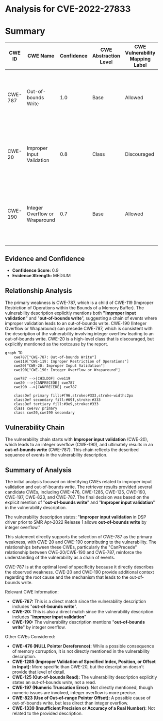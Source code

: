 # Analysis for CVE-2022-27833

# Summary
| CWE ID | CWE Name | Confidence | CWE Abstraction Level | CWE Vulnerability Mapping Label | CWE-Vulnerability Mapping Notes |
|---|---|---|---|---|---|
| CWE-787 | Out-of-bounds Write | 1.0 | Base | Allowed | Primary CWE. The vulnerability description explicitly mentions "**out-of-bounds write**". |
| CWE-20 | Improper Input Validation | 0.8 | Class | Discouraged | Secondary CWE. The vulnerability description explicitly mentions "**Improper input validation**". |
| CWE-190 | Integer Overflow or Wraparound | 0.7 | Base | Allowed | Secondary CWE. The vulnerability description mentions "**out-of-bounds write**" by integer overflow. |

## Evidence and Confidence

*   **Confidence Score:** 0.9
*   **Evidence Strength:** MEDIUM

## Relationship Analysis
The primary weakness is CWE-787, which is a child of CWE-119 (Improper Restriction of Operations within the Bounds of a Memory Buffer). The vulnerability description explicitly mentions both **"Improper input validation"** and "**out-of-bounds write**", suggesting a chain of events where improper validation leads to an out-of-bounds write. CWE-190 (Integer Overflow or Wraparound) can precede CWE-787, which is consistent with the description of the vulnerability involving integer overflow leading to an out-of-bounds write. CWE-20 is a high-level class that is discouraged, but explicitly mentioned as the rootcause by the report.

```mermaid
graph TD
    cwe787["CWE-787: Out-of-bounds Write"]
    cwe119["CWE-119: Improper Restriction of Operations"]
    cwe20["CWE-20: Improper Input Validation"]
    cwe190["CWE-190: Integer Overflow or Wraparound"]
    
    cwe787 -->|CHILDOF| cwe119
    cwe20 -->|CANPRECEDE| cwe787
    cwe190 -->|CANPRECEDE| cwe787

    classDef primary fill:#f96,stroke:#333,stroke-width:2px
    classDef secondary fill:#69f,stroke:#333
    classDef tertiary fill:#9e9,stroke:#333
    class cwe787 primary
    class cwe20,cwe190 secondary
```

## Vulnerability Chain
The vulnerability chain starts with **Improper input validation** (CWE-20), which leads to an integer overflow (CWE-190), and ultimately results in an **out-of-bounds write** (CWE-787). This chain reflects the described sequence of events in the vulnerability description.

## Summary of Analysis
The initial analysis focused on identifying CWEs related to improper input validation and out-of-bounds write. The retriever results provided several candidate CWEs, including CWE-476, CWE-1285, CWE-125, CWE-190, CWE-197, CWE-823, and CWE-787. The final decision was based on the explicit mention of "**out-of-bounds write**" and "**Improper input validation**" in the vulnerability description.

The vulnerability description states: "**Improper input validation** in DSP driver prior to SMR Apr-2022 Release 1 allows **out-of-bounds write** by integer overflow."

This statement directly supports the selection of CWE-787 as the primary weakness, with CWE-20 and CWE-190 contributing to the vulnerability. The relationships between these CWEs, particularly the "CanPrecede" relationship between CWE-20/CWE-190 and CWE-787, reinforce the understanding of the vulnerability as a chain of events.

CWE-787 is at the optimal level of specificity because it directly describes the observed weakness. CWE-20 and CWE-190 provide additional context regarding the root cause and the mechanism that leads to the out-of-bounds write.

Relevant CWE Information:
- **CWE-787:** This is a direct match since the vulnerability description includes "**out-of-bounds write**".
- **CWE-20:** This is also a direct match since the vulnerability description includes "**Improper input validation**"
- **CWE-190:** The vulnerability description mentions "**out-of-bounds write**" by integer overflow.

Other CWEs Considered:

- **CWE-476 (NULL Pointer Dereference):** While a possible consequence of memory corruption, it is not directly mentioned in the vulnerability description.
- **CWE-1285 (Improper Validation of Specified Index, Position, or Offset in Input):** More specific than CWE-20, but the description doesn't provide that level of detail.
- **CWE-125 (Out-of-bounds Read):** The vulnerability description explicitly states an out-of-bounds *write*, not a read.
- **CWE-197 (Numeric Truncation Error):** Not directly mentioned, though numeric issues are involved, integer overflow is more precise.
- **CWE-823 (Use of Out-of-range Pointer Offset):** A possible cause of out-of-bounds write, but less direct than integer overflow.
- **CWE-1339 (Insufficient Precision or Accuracy of a Real Number):** Not related to the provided description.
